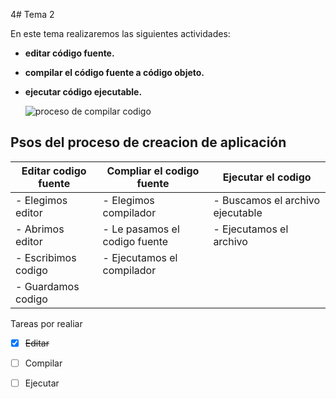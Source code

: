 4# Tema 2

En este tema realizaremos las siguientes actividades:

- **editar código fuente.**
- **compilar el código fuente a código objeto.**
- **ejecutar código ejecutable.**

  ![proceso de compilar codigo](https://localdab.org/wp-content/uploads/2022/11/Compiler-2.jpg)


## Psos del proceso de creacion de aplicación


|Editar codigo fuente  | Compliar el codigo fuente | Ejecutar el codigo
|----------------------|---------------------------|-------------------
|- Elegimos editor     | - Elegimos compilador     |- Buscamos el archivo ejecutable
|- Abrimos editor      | - Le pasamos el codigo fuente| - Ejecutamos el archivo
|- Escribimos codigo   | - Ejecutamos el compilador|
|- Guardamos codigo    |                           |

Tareas por realiar

- [x] ~~Editar~~
- [ ] Compilar
- [ ] Ejecutar

